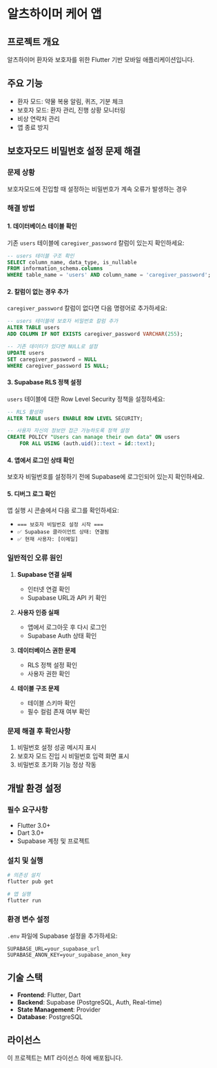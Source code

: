 # 알츠하이머 케어 앱

## 프로젝트 개요
알츠하이머 환자와 보호자를 위한 Flutter 기반 모바일 애플리케이션입니다.

## 주요 기능
- 환자 모드: 약물 복용 알림, 퀴즈, 기분 체크
- 보호자 모드: 환자 관리, 진행 상황 모니터링
- 비상 연락처 관리
- 앱 종료 방지

## 보호자모드 비밀번호 설정 문제 해결

### 문제 상황
보호자모드에 진입할 때 설정하는 비밀번호가 계속 오류가 발생하는 경우

### 해결 방법

#### 1. 데이터베이스 테이블 확인
기존 `users` 테이블에 `caregiver_password` 칼럼이 있는지 확인하세요:

```sql
-- users 테이블 구조 확인
SELECT column_name, data_type, is_nullable 
FROM information_schema.columns 
WHERE table_name = 'users' AND column_name = 'caregiver_password';
```

#### 2. 칼럼이 없는 경우 추가
`caregiver_password` 칼럼이 없다면 다음 명령어로 추가하세요:

```sql
-- users 테이블에 보호자 비밀번호 칼럼 추가
ALTER TABLE users 
ADD COLUMN IF NOT EXISTS caregiver_password VARCHAR(255);

-- 기존 데이터가 있다면 NULL로 설정
UPDATE users 
SET caregiver_password = NULL 
WHERE caregiver_password IS NULL;
```

#### 3. Supabase RLS 정책 설정
`users` 테이블에 대한 Row Level Security 정책을 설정하세요:

```sql
-- RLS 활성화
ALTER TABLE users ENABLE ROW LEVEL SECURITY;

-- 사용자 자신의 정보만 접근 가능하도록 정책 설정
CREATE POLICY "Users can manage their own data" ON users
    FOR ALL USING (auth.uid()::text = id::text);
```

#### 4. 앱에서 로그인 상태 확인
보호자 비밀번호를 설정하기 전에 Supabase에 로그인되어 있는지 확인하세요.

#### 5. 디버그 로그 확인
앱 실행 시 콘솔에서 다음 로그를 확인하세요:
- `=== 보호자 비밀번호 설정 시작 ===`
- `✅ Supabase 클라이언트 상태: 연결됨`
- `✅ 현재 사용자: [이메일]`

### 일반적인 오류 원인

1. **Supabase 연결 실패**
   - 인터넷 연결 확인
   - Supabase URL과 API 키 확인

2. **사용자 인증 실패**
   - 앱에서 로그아웃 후 다시 로그인
   - Supabase Auth 상태 확인

3. **데이터베이스 권한 문제**
   - RLS 정책 설정 확인
   - 사용자 권한 확인

4. **테이블 구조 문제**
   - 테이블 스키마 확인
   - 필수 컬럼 존재 여부 확인

### 문제 해결 후 확인사항

1. 비밀번호 설정 성공 메시지 표시
2. 보호자 모드 진입 시 비밀번호 입력 화면 표시
3. 비밀번호 초기화 기능 정상 작동

## 개발 환경 설정

### 필수 요구사항
- Flutter 3.0+
- Dart 3.0+
- Supabase 계정 및 프로젝트

### 설치 및 실행
```bash
# 의존성 설치
flutter pub get

# 앱 실행
flutter run
```

### 환경 변수 설정
`.env` 파일에 Supabase 설정을 추가하세요:
```
SUPABASE_URL=your_supabase_url
SUPABASE_ANON_KEY=your_supabase_anon_key
```

## 기술 스택
- **Frontend**: Flutter, Dart
- **Backend**: Supabase (PostgreSQL, Auth, Real-time)
- **State Management**: Provider
- **Database**: PostgreSQL

## 라이선스
이 프로젝트는 MIT 라이선스 하에 배포됩니다.
